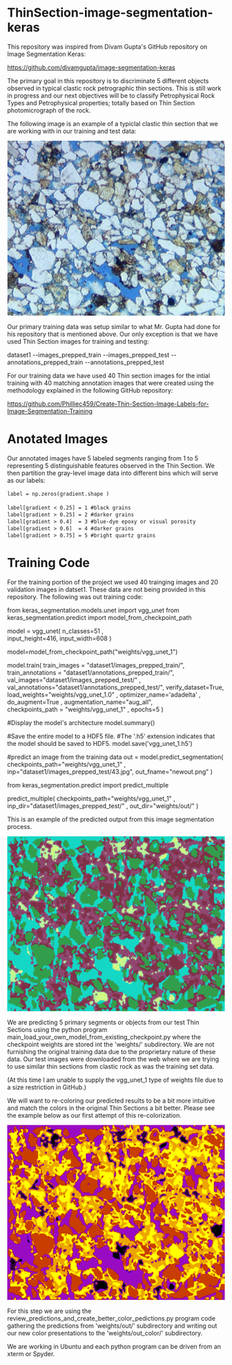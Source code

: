 # ThinSection-image-segmentation-keras
This repository was inspired from Divam Gupta's GitHub repository on Image Segmentation Keras:

https://github.com/divamgupta/image-segmentation-keras

The primary goal in this repository is to discriminate 5 different objects observed in typical clastic rock petrographic thin sections. This is still work in progress and our next objectives will be to classify Petrophysical Rock Types and Petrophysical properties; totally based on Thin Section photomicrograph of the rock. 

The following image is an example of a typiclal clastic thin section that we are working with in our training and test data:

![Image](5ts.png)

Our primary training data was setup similar to what Mr. Gupta had done for his repository that is mentioned above. Our only exception is that we have used Thin Section images for training and testing:

  dataset1
    --images_prepped_train
    --images_prepped_test
    --annotations_prepped_train
    --annotations_prepped_test

For our training data we have used 40 Thin section images for the intial training with 40 matching annotation images that were created using the methodology explained in the following GitHub repository:

https://github.com/Philliec459/Create-Thin-Section-Image-Labels-for-Image-Segmentation-Training

# Anotated Images
Our annotated images have 5 labeled segments ranging from 1 to 5 representing 5 distinguishable features observed in the Thin Section. We then partition the gray-level image data into different bins which will serve as our labels:

    label = np.zeros(gradient.shape )

    label[gradient < 0.25] = 1 #black grains 
    label[gradient > 0.25] = 2 #darker grains
    label[gradient > 0.4]  = 3 #blue-dye epoxy or visual porosity  
    label[gradient > 0.6]  = 4 #darker grains 
    label[gradient > 0.75] = 5 #bright quartz grains   

# Training Code

For the training portion of the project we used 40 trainging images and 20 validation images in datset1. These data are not being provided in this repository. The following was out training code:

  from keras_segmentation.models.unet import vgg_unet
  from keras_segmentation.predict import model_from_checkpoint_path


  model = vgg_unet(
          n_classes=51 ,  
          input_height=416, 
          input_width=608 
  )


  model=model_from_checkpoint_path("weights/vgg_unet_1")

  model.train(
      train_images =  "dataset1/images_prepped_train/",
      train_annotations = "dataset1/annotations_prepped_train/",
      val_images="dataset1/images_prepped_test/" ,
      val_annotations="dataset1/annotations_prepped_test/",
      verify_dataset=True,
      load_weights="weights/vgg_unet_1.0" ,
      optimizer_name='adadelta' , do_augment=True , augmentation_name="aug_all",    
      checkpoints_path = "weights/vgg_unet_1" , epochs=5
  )


  #Display the model's architecture
  model.summary()

  #Save the entire model to a HDF5 file.
  #The '.h5' extension indicates that the model should be saved to HDF5.
  model.save('vgg_unet_1.h5') 

  #predict an image from the training data
  out = model.predict_segmentation(
      checkpoints_path="weights/vgg_unet_1" , 
      inp="dataset1/images_prepped_test/43.jpg",
      out_fname="newout.png"
  )

  from keras_segmentation.predict import predict_multiple
  
  predict_multiple( 
    checkpoints_path="weights/vgg_unet_1" , 
    inp_dir="dataset1/images_prepped_test/" , 
    out_dir="weights/out/" 
  )





This is an example of the predicted output from this image segmentation process. 

![Image](5predict.png)

We are predicting 5 primary segments or objects from our test Thin Sections using the python program main_load_your_own_model_from_existing_checkpoint.py where the checkpoint weights are stored int the 'weights/' subdirectory. We are not furnishing the original training data due to the proprietary nature of these data. Our test images were downloaded from the web where we are trying to use similar thin sections from clastic rock as was the training set data. 

(At this time I am unable to supply the vgg_unet_1 type of weights file due to a size restriction in GitHub.) 

We will want to re-coloring our predicted results to be a bit more intuitive and match the colors in the original Thin Sections a bit better. Please see the example below as our first attempt of this re-colorization. 

![Image](5_recolor.png)

For this step we are using the review_predictions_and_create_better_color_pedictions.py program code gathering the predictions from 'weights/out/' subdirectory and writing out our new color presentations to the 'weights/out_color/' subdirectory. 

We are working in Ubuntu and each python program can be driven from an xterm or Spyder. 


